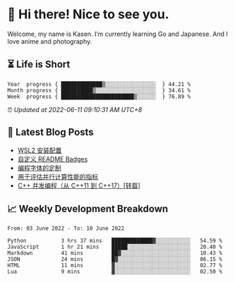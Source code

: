 <h1>👋 Hi there! Nice to see you.</h1>

Welcome, my name is Kasen. I’m currently learning Go and Japanese. And I love anime and photography.


## ⏳ Life is Short

<!-- Start of Time Progress Bar -->
``` text
Year  progress { █████████████▒░░░░░░░░░░░░░░░░  } 44.21 %
Month progress { ██████████▒░░░░░░░░░░░░░░░░░░░  } 34.61 %
Week  progress { ███████████████████████▒░░░░░░  } 76.89 %
```

⏰ *Updated at 2022-06-11 09:10:31 AM UTC+8*

<!-- End of Time Progress Bar -->

## 📝 Latest Blog Posts

<!-- BLOG-POST-LIST:START -->
- [WSL2 安装配置](https://blog.imkasen.com/wsl2-config.html)
- [自定义 README Badges](https://blog.imkasen.com/custom-readme-badges.html)
- [编程字体的定制](https://blog.imkasen.com/coding-fonts-configuration.html)
- [用于评估并行计算性能的指标](https://blog.imkasen.com/parallel-performance-metrics.html)
- [C++ 并发编程（从 C++11 到 C++17）[转载]](https://blog.imkasen.com/cpp-concurrency.html)
<!-- BLOG-POST-LIST:END -->

## 📈 Weekly Development Breakdown

<!--START_SECTION:waka-->

```text
From: 03 June 2022 - To: 10 June 2022

Python           3 hrs 37 mins   █████████████▓░░░░░░░░░░░   54.59 %
JavaScript       1 hr 21 mins    █████░░░░░░░░░░░░░░░░░░░░   20.40 %
Markdown         41 mins         ██▓░░░░░░░░░░░░░░░░░░░░░░   10.43 %
JSON             24 mins         █▓░░░░░░░░░░░░░░░░░░░░░░░   06.15 %
HTML             11 mins         ▓░░░░░░░░░░░░░░░░░░░░░░░░   02.77 %
Lua              9 mins          ▓░░░░░░░░░░░░░░░░░░░░░░░░   02.50 %
```

<!--END_SECTION:waka-->
